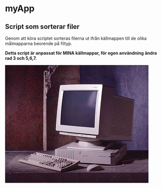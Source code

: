 # myApp
## Script som sorterar filer

Genom att köra scriptet sorteras filerna ut ifrån källmappen till de olika målmapparna beorende på filtyp.

**Detta script är anpassat för MINA källmappar, för egen användning ändra rad 3 och 5,6,7.**

![dator](dator.jpg)
